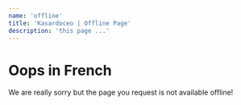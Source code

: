 ```yaml
---
name: 'offline'
title: 'Kasardoceo | Offline Page'
description: 'this page ...'
---
```


<!-- offline page contents -->
<div class="oops">

# Oops in French

We are really sorry but the page you request is not available offline!

</div><!-- /.error page contents -->
